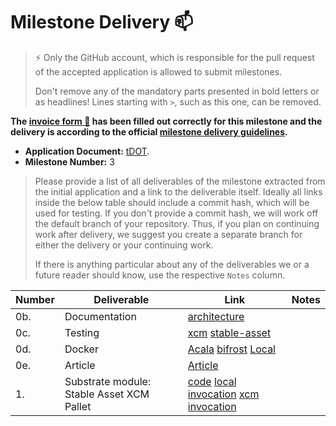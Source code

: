# Milestone Delivery :mailbox:

> ⚡ Only the GitHub account, which is responsible for the pull request of the accepted application is allowed to submit milestones.
>
> Don't remove any of the mandatory parts presented in bold letters or as headlines! Lines starting with `>`, such as this one, can be removed.

**The [invoice form :pencil:](https://forms.gle/8Wx7nxtq8fKrsuEz8) has been filled out correctly for this milestone and the delivery is according to the official [milestone delivery guidelines](https://github.com/w3f/General-Grants-Program/blob/master/grants/milestone-deliverables-guidelines.md).**  

* **Application Document:** [tDOT](https://github.com/w3f/Grants-Program/blob/master/applications/tdot.md).
* **Milestone Number:** 3

> Please provide a list of all deliverables of the milestone extracted from the initial application and a link to the deliverable itself. Ideally all links inside the below table should include a commit hash, which will be used for testing. If you don't provide a commit hash, we will work off the default branch of your repository. Thus, if you plan on continuing work after delivery, we suggest you create a separate branch for either the delivery or your continuing work.
>
> If there is anything particular about any of the deliverables we or a future reader should know, use the respective `Notes` column.

| Number | Deliverable | Link | Notes |
| ------------- | ------------- | ------------- |------------- |
| 0b. | Documentation |[architecture](https://nutsfinance.gitbook.io/tapio/)||
| 0c.  | Testing |[xcm](https://github.com/nutsfinance/stable-asset/blob/affe16c004003307bfa9c5e3db733d78e1c9f33e/lib/stable-asset-xcm/src/tests.rs) [stable-asset](https://github.com/nutsfinance/stable-asset/blob/affe16c004003307bfa9c5e3db733d78e1c9f33e/lib/stable-asset/src/tests.rs)||
| 0d.  | Docker |[Acala](https://github.com/AcalaNetwork/Acala/blob/ad240e9b96d4338a66fe7daad5bf53d8bb6a25f8/scripts/Dockerfile) [bifrost](https://github.com/nutsfinance/bifrost/blob/f0cba77760cf7e9b4576f6a255c6496edd36aad0/Dockerfile) [Local](https://github.com/nutsfinance/stable-asset/blob/affe16c004003307bfa9c5e3db733d78e1c9f33e/Dockerfile)||
| 0e.  | Article |[Article](https://dingshengda.medium.com/explaining-tdot-6a8cfe999f47)||
| 1.  | Substrate module: Stable Asset XCM Pallet |[code](https://github.com/nutsfinance/stable-asset/blob/affe16c004003307bfa9c5e3db733d78e1c9f33e/lib/stable-asset-xcm/src/lib.rs#L318-L363) [local invocation](https://github.com/AcalaNetwork/Acala/blob/ad240e9b96d4338a66fe7daad5bf53d8bb6a25f8/runtime/karura/src/lib.rs#L1627-L1774) [xcm invocation](https://github.com/nutsfinance/bifrost/blob/f0cba77760cf7e9b4576f6a255c6496edd36aad0/runtime/bifrost-kusama/src/lib.rs#L1976-L1997)||
